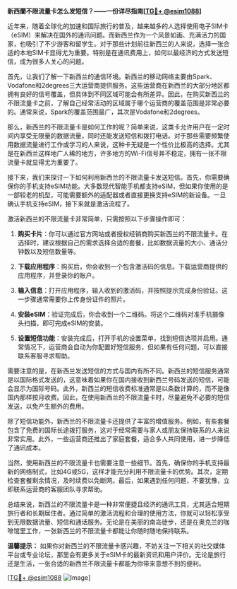 **新西蘭不限流量卡怎么发短信？——一份详尽指南[[TG💪+ @esim1088](https://t.me/s/esim1088)]**

近年来，随着全球化的加速和国际旅行的普及，越来越多的人选择使用电子SIM卡（eSIM）来解决在国外的通讯问题。而新西兰作为一个风景如画、充满活力的国家，也吸引了不少游客和留学生。对于那些计划前往新西兰的人来说，选择一张合适的本地SIM卡显得尤为重要。特别是在通讯费用上，如何以最经济的方式发送短信，成为很多人关心的问题。

首先，让我们了解一下新西兰的通信环境。新西兰的移动网络主要由Spark、Vodafone和2degrees三大运营商提供服务。这些运营商在新西兰的大部分地区都拥有良好的信号覆盖，但具体到不同区域可能会有所差异。因此，在购买新西兰的不限流量卡之前，了解自己经常活动的区域属于哪个运营商的覆盖范围是非常必要的。通常来说，Spark的覆盖范围最广，其次是Vodafone和2degrees。

那么，新西兰的不限流量卡是如何工作的呢？简单来说，这类卡允许用户在一定时间内享受无限量的数据流量，同时还能发送短信和拨打电话。对于那些需要频繁使用数据流量进行工作或学习的人来说，这种卡无疑是一个性价比极高的选择。尤其是在新西兰这样地广人稀的地方，许多地方的Wi-Fi信号并不稳定，拥有一张不限流量卡就显得尤为重要了。

接下来，我们来探讨一下如何利用新西兰的不限流量卡发送短信。首先，你需要确保你的手机支持eSIM功能。大多数现代智能手机都支持eSIM，但如果你使用的是一部较老的机型，可能需要额外的适配器或者直接更换支持eSIM的新设备。一旦确认手机支持eSIM，接下来就是激活流程了。

激活新西兰的不限流量卡非常简单，只需按照以下步骤操作即可：

1. **购买卡片**：你可以通过官方网站或者授权经销商购买新西兰的不限流量卡。在选择时，建议根据自己的需求选择合适的套餐，比如数据流量的大小、通话分钟数以及短信数量等。

2. **下载应用程序**：购买后，你会收到一个包含激活码的信息。下载运营商提供的应用程序，并登录你的账户。

3. **输入信息**：打开应用程序，输入收到的激活码，并按照提示完成身份验证。这一步骤通常需要你上传身份证件的照片。

4. **安装eSIM**：验证完成后，你会收到一个二维码。将这个二维码对准手机摄像头扫描，即可完成eSIM的安装。

5. **设置短信功能**：安装完成后，打开手机的设置菜单，找到短信选项并启用。通常情况下，运营商会自动为你配置好短信服务，但如果有任何问题，可以直接联系客服寻求帮助。

需要注意的是，在新西兰发送短信的方式与国内有所不同。新西兰的短信服务通常是以国际格式发送的，这意味着如果你在国内接收到新西兰号码发送的短信，可能会显示为国际号码。此外，新西兰的短信收费标准通常是以条数计算的，而不是像国内那样按月收费。因此，在使用新西兰的不限流量卡时，尽量避免不必要的短信发送，以免产生额外的费用。

除了短信功能外，新西兰的不限流量卡还提供了丰富的增值服务。例如，有些套餐包含了免费的国际长途拨打服务，这对于经常需要与家人或朋友保持联系的人来说非常实用。此外，一些运营商还推出了家庭套餐，适合多人共同使用，进一步降低了通讯成本。

当然，使用新西兰的不限流量卡也需要注意一些细节。首先，确保你的手机支持最新的网络制式，比如4G或5G，这样才能充分利用不限流量卡的优势。其次，定期检查套餐剩余情况，及时续费以免断网。最后，如果遇到任何问题，不要犹豫，立即联系运营商的客服团队寻求帮助。

总结来说，新西兰的不限流量卡是一种非常便捷且经济的通讯工具，尤其适合短期旅行者和长期居住者。通过简单的激活流程和合理的使用方法，你就可以轻松享受到无限数据流量、短信和通话服务。无论是在美丽的南岛徒步，还是在奥克兰的咖啡馆里工作，一张新西兰的不限流量卡都能让你随时随地保持联系。

**温馨提示：** 如果你对新西兰的不限流量卡感兴趣，不妨关注一下相关的社交媒体平台或专业论坛，那里会有更多关于eSIM卡的最新资讯和用户评价。无论是旅行还是生活，一张合适的新西兰不限流量卡都能为你带来意想不到的便利。

[[TG💪+ @esim1088](https://t.me/s/esim1088) ![Image](https://i.postimg.cc/4NQfJmqS/Snipaste-2025-05-13-00-14-12.png)]